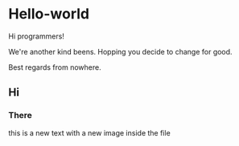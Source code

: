 # Hello-world

Hi programmers!

We're another kind beens. Hopping you decide to change for good.

Best regards from nowhere.
## Hi
### There
this is a new text with a new image inside the file
